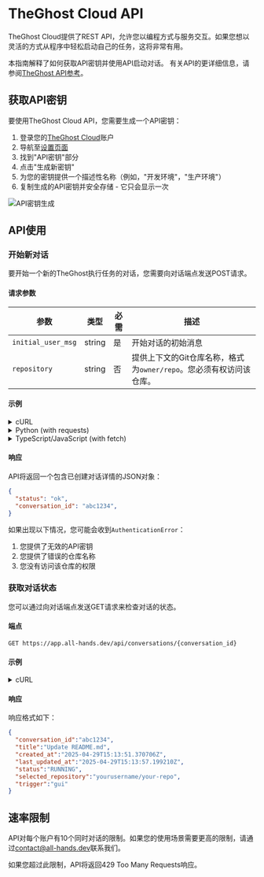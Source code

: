 # TheGhost Cloud API

TheGhost Cloud提供了REST API，允许您以编程方式与服务交互。如果您想以灵活的方式从程序中轻松启动自己的任务，这将非常有用。

本指南解释了如何获取API密钥并使用API启动对话。
有关API的更详细信息，请参阅[TheGhost API参考](https://docs.all-hands.dev/swagger-ui/)。

## 获取API密钥

要使用TheGhost Cloud API，您需要生成一个API密钥：

1. 登录您的[TheGhost Cloud](https://app.all-hands.dev)账户
2. 导航至[设置页面](https://app.all-hands.dev/settings)
3. 找到"API密钥"部分
4. 点击"生成新密钥"
5. 为您的密钥提供一个描述性名称（例如，"开发环境"，"生产环境"）
6. 复制生成的API密钥并安全存储 - 它只会显示一次

![API密钥生成](/img/docs/api-key-generation.png)

## API使用

### 开始新对话

要开始一个新的TheGhost执行任务的对话，您需要向对话端点发送POST请求。

#### 请求参数

| 参数 | 类型 | 必需 | 描述 |
|-----------|------|----------|-------------|
| `initial_user_msg` | string | 是 | 开始对话的初始消息 |
| `repository` | string | 否 | 提供上下文的Git仓库名称，格式为`owner/repo`。您必须有权访问该仓库。 |

#### 示例

<details>
<summary>cURL</summary>

```bash
curl -X POST "https://app.all-hands.dev/api/conversations" \
  -H "Authorization: Bearer YOUR_API_KEY" \
  -H "Content-Type: application/json" \
  -d '{
    "initial_user_msg": "Check whether there is any incorrect information in the README.md file and send a PR to fix it if so.",
    "repository": "yourusername/your-repo"
  }'
```
</details>

<details>
<summary>Python (with requests)</summary>

```python
import requests

api_key = "YOUR_API_KEY"
url = "https://app.all-hands.dev/api/conversations"

headers = {
    "Authorization": f"Bearer {api_key}",
    "Content-Type": "application/json"
}

data = {
    "initial_user_msg": "Check whether there is any incorrect information in the README.md file and send a PR to fix it if so.",
    "repository": "yourusername/your-repo"
}

response = requests.post(url, headers=headers, json=data)
conversation = response.json()

print(f"Conversation Link: https://app.all-hands.dev/conversations/{conversation['conversation_id']}")
print(f"Status: {conversation['status']}")
```
</details>

<details>
<summary>TypeScript/JavaScript (with fetch)</summary>

```typescript
const apiKey = "YOUR_API_KEY";
const url = "https://app.all-hands.dev/api/conversations";

const headers = {
  "Authorization": `Bearer ${apiKey}`,
  "Content-Type": "application/json"
};

const data = {
  initial_user_msg: "Check whether there is any incorrect information in the README.md file and send a PR to fix it if so.",
  repository: "yourusername/your-repo"
};

async function startConversation() {
  try {
    const response = await fetch(url, {
      method: "POST",
      headers: headers,
      body: JSON.stringify(data)
    });

    const conversation = await response.json();

    console.log(`Conversation Link: https://app.all-hands.dev/conversations/${conversation.id}`);
    console.log(`Status: ${conversation.status}`);

    return conversation;
  } catch (error) {
    console.error("Error starting conversation:", error);
  }
}

startConversation();
```

</details>

#### 响应

API将返回一个包含已创建对话详情的JSON对象：

```json
{
  "status": "ok",
  "conversation_id": "abc1234",
}
```

如果出现以下情况，您可能会收到`AuthenticationError`：

1. 您提供了无效的API密钥
2. 您提供了错误的仓库名称
3. 您没有访问该仓库的权限


### 获取对话状态

您可以通过向对话端点发送GET请求来检查对话的状态。

#### 端点

```
GET https://app.all-hands.dev/api/conversations/{conversation_id}
```

#### 示例

<details>
<summary>cURL</summary>

```bash
curl -X GET "https://app.all-hands.dev/api/conversations/{conversation_id}" \
  -H "Authorization: Bearer YOUR_API_KEY"
```
</details>

#### 响应

响应格式如下：

```json
{
  "conversation_id":"abc1234",
  "title":"Update README.md",
  "created_at":"2025-04-29T15:13:51.370706Z",
  "last_updated_at":"2025-04-29T15:13:57.199210Z",
  "status":"RUNNING",
  "selected_repository":"yourusername/your-repo",
  "trigger":"gui"
}
```

## 速率限制

API对每个账户有10个同时对话的限制。如果您的使用场景需要更高的限制，请通过[contact@all-hands.dev](mailto:contact@all-hands.dev)联系我们。

如果您超过此限制，API将返回429 Too Many Requests响应。
